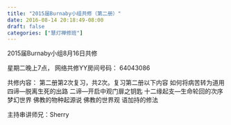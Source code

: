 ```yaml
---
title: "2015届Burnaby小组共修（第二册）"
date: 2016-08-14 20:18:49-08:00
draft: false
categories: ["慧灯禅修班"]
---
```

2015届Burnaby小组8月16日共修

星期二晚上7点，
网络共修YY房间号码： 64043086

共修内容：
第二册第2次复习，共2次。复习第二册以下内容
如何将病苦转为道用
四谛—脱离生死的出路
二谛—开启中观门扉之钥匙
十二缘起支—生命轮回的次序
梦幻世界
佛教的物种起源说
佛教的世界观
语加持的修法

主持串讲师兄：Sherry
